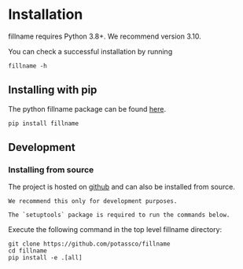 # Installation

fillname requires Python 3.8+. We recommend version 3.10.

You can check a successful installation by running

```shell
fillname -h
```

## Installing with pip


The python fillname package can be found [here](https://pypi.org/project/fillname/).

```shell
pip install fillname
```

## Development

### Installing from source

The project is hosted on [github](https://github.com/potassco/fillname) and can
also be installed from source.

```{warning}
We recommend this only for development purposes.
```

```{note}
The `setuptools` package is required to run the commands below.
```

Execute the following command in the top level fillname directory:

```shell
git clone https://github.com/potassco/fillname
cd fillname
pip install -e .[all]
```
